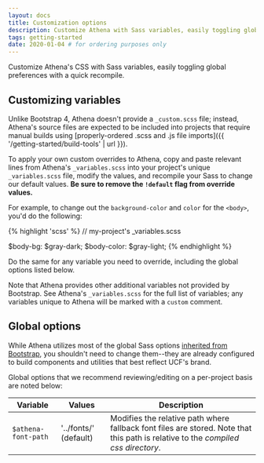 ```yaml
---
layout: docs
title: Customization options
description: Customize Athena with Sass variables, easily toggling global preferences with a quick recompile.
tags: getting-started
date: 2020-01-04 # for ordering purposes only
---
```


Customize Athena's CSS with Sass variables, easily toggling global preferences with a quick recompile.

## Customizing variables

Unlike Bootstrap 4, Athena doesn't provide a `_custom.scss` file; instead, Athena's source files are expected to be included into projects that require manual builds using [properly-ordered .scss and .js file imports]({{ '/getting-started/build-tools' | url }}).

To apply your own custom overrides to Athena, copy and paste relevant lines from Athena's `_variables.scss` into your project's unique `_variables.scss` file, modify the values, and recompile your Sass to change our default values. **Be sure to remove the `!default` flag from override values.**

For example, to change out the `background-color` and `color` for the `<body>`, you'd do the following:

{% highlight 'scss' %}
// my-project's _variables.scss

$body-bg:    $gray-dark;
$body-color: $gray-light;
{% endhighlight %}

Do the same for any variable you need to override, including the global options listed below.

Note that Athena provides other additional variables not provided by Bootstrap.  See Athena's `_variables.scss` for the full list of variables; any variables unique to Athena will be marked with a `custom` comment.

## Global options

While Athena utilizes most of the global Sass options [inherited from Bootstrap](https://v4-alpha.getbootstrap.com/getting-started/options/#global-options), you shouldn't need to change them--they are already configured to build components and utilities that best reflect UCF's brand.

Global options that we recommend reviewing/editing on a per-project basis are noted below:

| Variable                    | Values                             | Description                                                                            |
| --------------------------- | ---------------------------------- | -------------------------------------------------------------------------------------- |
| `$athena-font-path`         | '../fonts/' (default)              | Modifies the relative path where fallback font files are stored. Note that this path is relative to the _compiled css directory_. |

